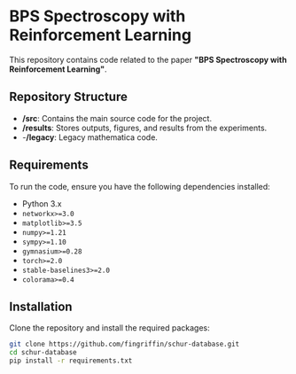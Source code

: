 # BPS Spectroscopy with Reinforcement Learning

This repository contains code related to the paper **"BPS Spectroscopy with Reinforcement Learning"**. 

## Repository Structure
- **/src**: Contains the main source code for the project.
- **/results**: Stores outputs, figures, and results from the experiments.
- -**/legacy**: Legacy mathematica code.


## Requirements
To run the code, ensure you have the following dependencies installed:
- Python 3.x
- `networkx>=3.0`
- `matplotlib>=3.5`
- `numpy>=1.21`
- `sympy>=1.10`
- `gymnasium>=0.28`
- `torch>=2.0`
- `stable-baselines3>=2.0`
- `colorama>=0.4`

## Installation
Clone the repository and install the required packages:
```bash
git clone https://github.com/fingriffin/schur-database.git
cd schur-database
pip install -r requirements.txt
